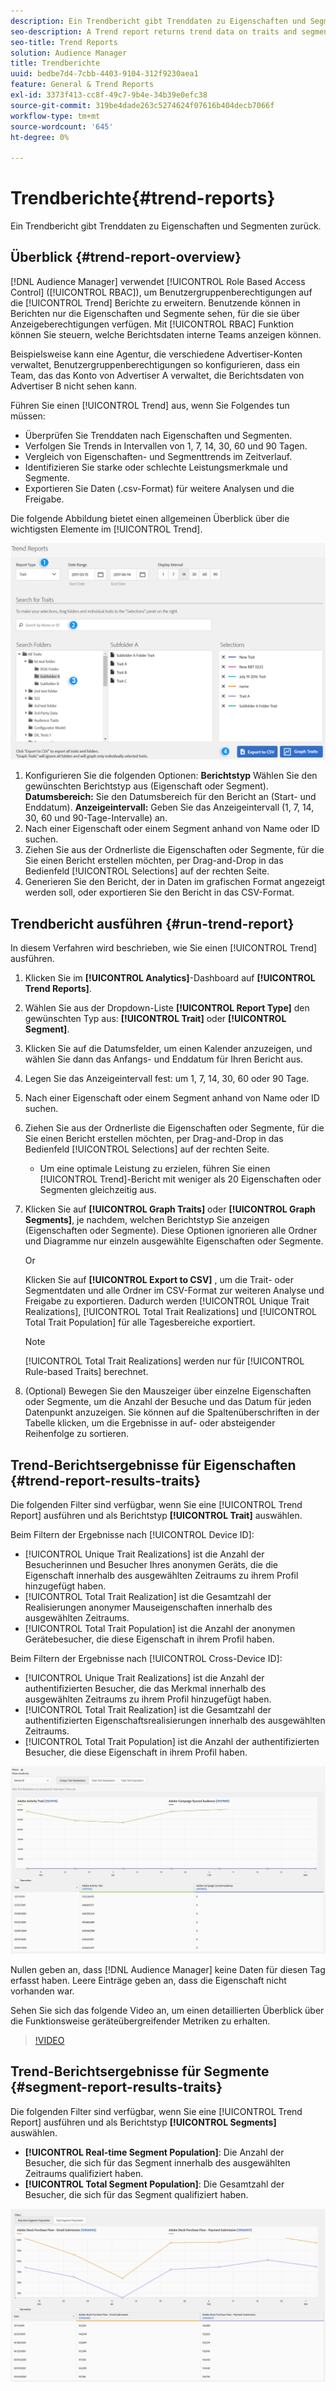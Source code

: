 ```yaml
---
description: Ein Trendbericht gibt Trenddaten zu Eigenschaften und Segmenten zurück.
seo-description: A Trend report returns trend data on traits and segments.
seo-title: Trend Reports
solution: Audience Manager
title: Trendberichte
uuid: bedbe7d4-7cbb-4403-9104-312f9230aea1
feature: General & Trend Reports
exl-id: 3373f413-cc8f-49c7-9b4e-34b39e0efc38
source-git-commit: 319be4dade263c5274624f07616b404decb7066f
workflow-type: tm+mt
source-wordcount: '645'
ht-degree: 0%

---
```


# Trendberichte{#trend-reports}

Ein Trendbericht gibt Trenddaten zu Eigenschaften und Segmenten zurück.

## Überblick {#trend-report-overview}

<!-- 

c_trend_reports.xml

 -->

[!DNL Audience Manager] verwendet [!UICONTROL Role Based Access Control] ([!UICONTROL RBAC]), um Benutzergruppenberechtigungen auf die [!UICONTROL Trend] Berichte zu erweitern. Benutzende können in Berichten nur die Eigenschaften und Segmente sehen, für die sie über Anzeigeberechtigungen verfügen. Mit [!UICONTROL RBAC] Funktion können Sie steuern, welche Berichtsdaten interne Teams anzeigen können.

Beispielsweise kann eine Agentur, die verschiedene Advertiser-Konten verwaltet, Benutzergruppenberechtigungen so konfigurieren, dass ein Team, das das Konto von Advertiser A verwaltet, die Berichtsdaten von Advertiser B nicht sehen kann.

Führen Sie einen [!UICONTROL Trend] aus, wenn Sie Folgendes tun müssen:

* Überprüfen Sie Trenddaten nach Eigenschaften und Segmenten.
* Verfolgen Sie Trends in Intervallen von 1, 7, 14, 30, 60 und 90 Tagen.
* Vergleich von Eigenschaften- und Segmenttrends im Zeitverlauf.
* Identifizieren Sie starke oder schlechte Leistungsmerkmale und Segmente.
* Exportieren Sie Daten (.csv-Format) für weitere Analysen und die Freigabe.

Die folgende Abbildung bietet einen allgemeinen Überblick über die wichtigsten Elemente im [!UICONTROL Trend].

![](assets/trend_reports.png)

1. Konfigurieren Sie die folgenden Optionen:
   **Berichtstyp** Wählen Sie den gewünschten Berichtstyp aus (Eigenschaft oder Segment).
   **Datumsbereich:** Sie den Datumsbereich für den Bericht an (Start- und Enddatum).
   **Anzeigeintervall:** Geben Sie das Anzeigeintervall (1, 7, 14, 30, 60 und 90-Tage-Intervalle) an.
1. Nach einer Eigenschaft oder einem Segment anhand von Name oder ID suchen.
1. Ziehen Sie aus der Ordnerliste die Eigenschaften oder Segmente, für die Sie einen Bericht erstellen möchten, per Drag-and-Drop in das Bedienfeld [!UICONTROL Selections] auf der rechten Seite.
1. Generieren Sie den Bericht, der in Daten im grafischen Format angezeigt werden soll, oder exportieren Sie den Bericht in das CSV-Format.

## Trendbericht ausführen {#run-trend-report}

In diesem Verfahren wird beschrieben, wie Sie einen [!UICONTROL Trend] ausführen.

<!-- 

t_working_with_trend_reports.xml

 -->

1. Klicken Sie im **[!UICONTROL Analytics]**-Dashboard auf **[!UICONTROL Trend Reports]**.
1. Wählen Sie aus der Dropdown-Liste **[!UICONTROL Report Type]** den gewünschten Typ aus: **[!UICONTROL Trait]** oder **[!UICONTROL Segment]**.
1. Klicken Sie auf die Datumsfelder, um einen Kalender anzuzeigen, und wählen Sie dann das Anfangs- und Enddatum für Ihren Bericht aus.
1. Legen Sie das Anzeigeintervall fest: um 1, 7, 14, 30, 60 oder 90 Tage.
1. Nach einer Eigenschaft oder einem Segment anhand von Name oder ID suchen.
1. Ziehen Sie aus der Ordnerliste die Eigenschaften oder Segmente, für die Sie einen Bericht erstellen möchten, per Drag-and-Drop in das Bedienfeld [!UICONTROL Selections] auf der rechten Seite.
   * Um eine optimale Leistung zu erzielen, führen Sie einen [!UICONTROL Trend]-Bericht mit weniger als 20 Eigenschaften oder Segmenten gleichzeitig aus.
1. Klicken Sie auf **[!UICONTROL Graph Traits]** oder **[!UICONTROL Graph Segments]**, je nachdem, welchen Berichtstyp Sie anzeigen (Eigenschaften oder Segmente). Diese Optionen ignorieren alle Ordner und Diagramme nur einzeln ausgewählte Eigenschaften oder Segmente.

   Or

   Klicken Sie auf **[!UICONTROL Export to CSV]** , um die Trait- oder Segmentdaten und alle Ordner im CSV-Format zur weiteren Analyse und Freigabe zu exportieren. Dadurch werden [!UICONTROL Unique Trait Realizations], [!UICONTROL Total Trait Realizations] und [!UICONTROL Total Trait Population] für alle Tagesbereiche exportiert.

   >[!NOTE]
   >
   >[!UICONTROL Total Trait Realizations] werden nur für [!UICONTROL Rule-based Traits] berechnet.

1. (Optional) Bewegen Sie den Mauszeiger über einzelne Eigenschaften oder Segmente, um die Anzahl der Besuche und das Datum für jeden Datenpunkt anzuzeigen. Sie können auf die Spaltenüberschriften in der Tabelle klicken, um die Ergebnisse in auf- oder absteigender Reihenfolge zu sortieren.

## Trend-Berichtsergebnisse für Eigenschaften {#trend-report-results-traits}

Die folgenden Filter sind verfügbar, wenn Sie eine [!UICONTROL Trend Report] ausführen und als Berichtstyp **[!UICONTROL Trait]** auswählen.

Beim Filtern der Ergebnisse nach [!UICONTROL Device ID]:

* [!UICONTROL Unique Trait Realizations] ist die Anzahl der Besucherinnen und Besucher Ihres anonymen Geräts, die die Eigenschaft innerhalb des ausgewählten Zeitraums zu ihrem Profil hinzugefügt haben.
* [!UICONTROL Total Trait Realization] ist die Gesamtzahl der Realisierungen anonymer Mauseigenschaften innerhalb des ausgewählten Zeitraums.
* [!UICONTROL Total Trait Population] ist die Anzahl der anonymen Gerätebesucher, die diese Eigenschaft in ihrem Profil haben.

Beim Filtern der Ergebnisse nach [!UICONTROL Cross-Device ID]:

* [!UICONTROL Unique Trait Realizations] ist die Anzahl der authentifizierten Besucher, die das Merkmal innerhalb des ausgewählten Zeitraums zu ihrem Profil hinzugefügt haben.
* [!UICONTROL Total Trait Realization] ist die Gesamtzahl der authentifizierten Eigenschaftsrealisierungen innerhalb des ausgewählten Zeitraums.
* [!UICONTROL Total Trait Population] ist die Anzahl der authentifizierten Besucher, die diese Eigenschaft in ihrem Profil haben.

![trend-report-traits](assets/trend-report-traits.png)

Nullen geben an, dass [!DNL Audience Manager] keine Daten für diesen Tag erfasst haben. Leere Einträge geben an, dass die Eigenschaft nicht vorhanden war.

Sehen Sie sich das folgende Video an, um einen detaillierten Überblick über die Funktionsweise geräteübergreifender Metriken zu erhalten.

>[!VIDEO](https://experienceleague.adobe.com/docs/audience-manager-learn/tutorials/build-and-manage-audiences/profile-merge/understanding-cross-device-metrics-in-audience-manager.html)

## Trend-Berichtsergebnisse für Segmente {#segment-report-results-traits}

Die folgenden Filter sind verfügbar, wenn Sie eine [!UICONTROL Trend Report] ausführen und als Berichtstyp **[!UICONTROL Segments]** auswählen.

* **[!UICONTROL Real-time Segment Population]**: Die Anzahl der Besucher, die sich für das Segment innerhalb des ausgewählten Zeitraums qualifiziert haben.
* **[!UICONTROL Total Segment Population]**: Die Gesamtzahl der Besucher, die sich für das Segment qualifiziert haben.

![trend-report-segments](assets/trend-report-segments.png)
